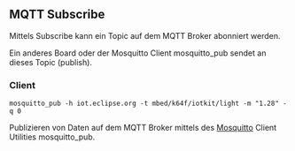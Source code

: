 ##   MQTT Subscribe

Mittels Subscribe kann ein Topic auf dem MQTT Broker abonniert werden.

Ein anderes Board oder der Mosquitto Client mosquitto_pub sendet an dieses Topic (publish).


### Client 

	mosquitto_pub -h iot.eclipse.org -t mbed/k64f/iotkit/light -m "1.28" -q 0


Publizieren von Daten auf dem MQTT Broker mittels des [Mosquitto](https://projects.eclipse.org/projects/technology.mosquitto) Client Utilities mosquitto_pub.